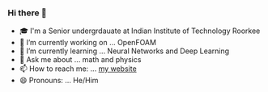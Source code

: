 ### Hi there 👋

- 🎓 I'm a Senior undergrdauate at Indian Institute of Technology Roorkee
- 🔭 I’m currently working on ... OpenFOAM
- 🌱 I’m currently learning ... Neural Networks and Deep Learning
- 💬 Ask me about ... math and physics
- 📫 How to reach me: ... [my website](https://deshikreddyp.wixsite.com/website)
- 😄 Pronouns: ... He/Him
